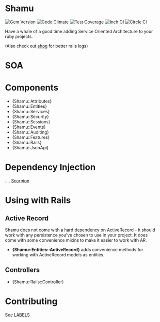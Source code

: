 # Shamu

[![Gem Version](https://badge.fury.io/rb/shamu.svg)](http://badge.fury.io/rb/shamu)
[![Code Climate](https://codeclimate.com/github/phallguy/shamu.png)](https://codeclimate.com/github/phallguy/shamu)
[![Test Coverage](https://codeclimate.com/github/phallguy/shamu/badges/coverage.svg)](https://codeclimate.com/github/phallguy/shamu/coverage)
[![Inch CI](https://inch-ci.org/github/phallguy/shamu.svg?branch=master)](https://inch-ci.org/github/phallguy/shamu)
[![Circle CI](https://circleci.com/gh/phallguy/shamu.svg?style=svg)](https://circleci.com/gh/phallguy/shamu)

Have a whale of a good time adding Service Oriented Architecture to your ruby projects.

(Also check out [shog](http://github.com/phallguy/shog) for better rails logs)

# SOA

# Components

- {Shamu::Attributes}
- {Shamu::Entities}
- {Shamu::Services}
- {Shamu::Security}
- {Shamu::Sessions}
- {Shamu::Events}
- {Shamu::Auditing}
- {Shamu::Features}
- {Shamu::Rails}
- {Shamu::JsonApi}

# Dependency Injection

....
[Scorpion](http://github.com/phallguy/scorpion)

# Using with Rails


## Active Record

Shamu does not come with a hard dependency on ActiveRecord - it should work with
any persistence you've chosen to use in your project. It does come with some
convenience mixins to make it easier to work with AR.


- **{Shamu::Entities::ActiveRecord}** adds convenience methods for working with
  ActiveRecord models as entities.

## Controllers

- {Shamu::Rails::Controller}

# Contributing

See [LABELS](LABELS.md)